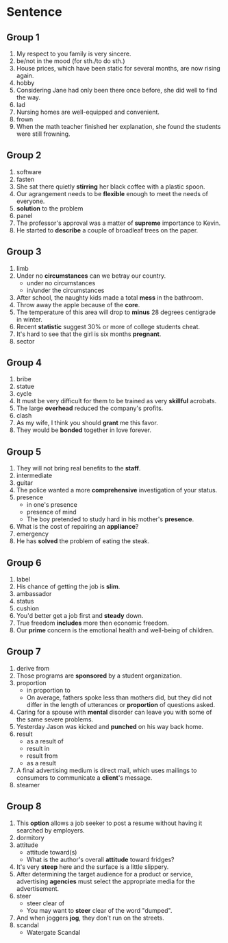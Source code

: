# Sentence

## Group 1

1. My respect to you family is very sincere.
2. be/not in the mood (for sth./to do sth.)
3. House prices, which have been static for several months, are now rising again.
4. hobby
5. Considering Jane had only been there once before, she did well to find the way.
6. lad
7. Nursing homes are well-equipped and convenient.
8. frown
9. When the math teacher finished her explanation, she found the students were still frowning.

## Group 2

1. software
2. fasten
3. She sat there quietly **stirring** her black coffee with a plastic spoon.
4. Our agrangement needs to be **flexible** enough to meet the needs of everyone.
5. **solution** to the problem
6. panel
7. The professor's approval was a matter of **supreme** importance to Kevin.
8. He started to **describe** a couple of broadleaf trees on the paper.

## Group 3

1. limb
2. Under no **circumstances** can we betray our country.
   - under no circumstances
   - in/under the circumstances
3. After school, the naughty kids made a total **mess** in the bathroom.
4. Throw away the apple because of the **core**.
5. The temperature of this area will drop to **minus** 28 degrees centigrade in winter.
6. Recent **statistic** suggest 30% or more of college students cheat.
7. It's hard to see that the girl is six months **pregnant**.
8. sector

## Group 4

1. bribe
2. statue
3. cycle
4. It must be very difficult for them to be trained as very **skillful** acrobats.
5. The large **overhead** reduced the company's profits.
6. clash
7. As my wife, I think you should **grant** me this favor.
8. They would be **bonded** together in love forever.

## Group 5

1. They will not bring real benefits to the **staff**.
2. intermediate
3. guitar
4. The police wanted a more **comprehensive** investigation of your status.
5. presence
   - in one's presence
   - presence of mind
   - The boy pretended to study hard in his mother's **presence**.
6. What is the cost of repairing an **appliance**?
7. emergency
8. He has **solved** the problem of eating the steak.

## Group 6

1. label
2. His chance of getting the job is **slim**.
3. ambassador
4. status
5. cushion
6. You'd better get a job first and **steady** down.
7. True freedom **includes** more then economic freedom.
8. Our **prime** concern is the emotional health and well-being of children.

## Group 7

1. derive from
2. Those programs are **sponsored** by a student organization.
3. proportion
   - in proportion to
   - On average, fathers spoke less than mothers did, but they did not differ in the length of utterances or **proportion** of questions asked.
4. Caring for a spouse with **mental** disorder can leave you with some of the same severe problems.
5. Yesterday Jason was kicked and **punched** on his way back home.
6. result
   - as a result of
   - result in
   - result from
   - as a result
7. A final advertising medium is direct mail, which uses mailings to consumers to communicate a **client**'s message.
8. steamer

## Group 8

1. This **option** allows a job seeker to post a resume without having it searched by employers.
2. dormitory
3. attitude
   - attitude toward(s)
   - What is the author's overall **attitude** toward fridges?
4. It's very **steep** here and the surface is a little slippery.
5. After determining the target audience for a product or service, advertising **agencies** must select the appropriate media for the advertisement.
6. steer
   - steer clear of
   - You may want to **steer** clear of the word "dumped".
7. And when joggers **jog**, they don't run on the streets.
8. scandal
   - Watergate Scandal
